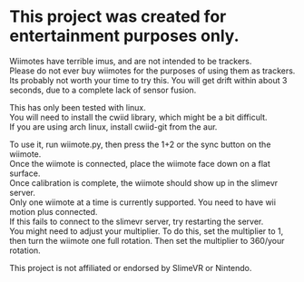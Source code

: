 # This project was created for entertainment purposes only.  
Wiimotes have terrible imus, and are not intended to be trackers.  
Please do not ever buy wiimotes for the purposes of using them as trackers.   
Its probably not worth your time to try this.
You will get drift within about 3 seconds, due to a complete lack of sensor fusion.   
  
This has only been tested with linux.  
You will need to install the cwiid library, which might be a bit difficult.  
If you are using arch linux, install cwiid-git from the aur.  

To use it, run wiimote.py, then press the 1+2 or the sync button on the wiimote.  
Once the wiimote is connected, place the wiimote face down on a flat surface.  
Once calibration is complete, the wiimote should show up in the slimevr server.  
Only one wiimote at a time is currently supported.
You need to have wii motion plus connected.  
If this fails to connect to the slimevr server, try restarting the server.  
You might need to adjust your multiplier. To do this, set the multiplier to 1, then turn the wiimote one full rotation. Then set the multiplier to 360/your rotation.  

This project is not affiliated or endorsed by SlimeVR or Nintendo.   
